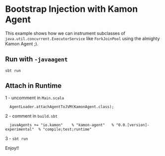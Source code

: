 # Bootstrap Injection with Kamon Agent

This example shows how we can instrument subclasses of `java.util.concurrent.ExecutorService` like `ForkJoinPool` using the almighty Kamon Agent ;).

## Run with `-javaagent`
```text
sbt run
```
## Attach in Runtime
1 - uncomment in  `Main.scala`
```text
  AgentLoader.attachAgentToJVM(KamonAgent.class);
```
2 - comment in `build.sbt`
```text
  javaAgents += "io.kamon"    % "kamon-agent"   % "0.0.[version]-experimental"  % "compile;test;runtime"
```
3 - `sbt run`

Enjoy!!
